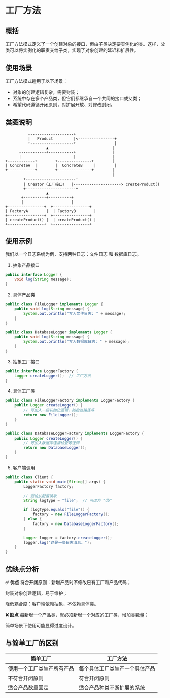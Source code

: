 # 工厂方法

## 概括

工厂方法模式定义了一个创建对象的接口，但由子类决定要实例化的类。这样，父类可以将实例化的职责交给子类，实现了对象创建的延迟和扩展性。

## 使用场景

工厂方法模式适用于以下场景：

* 对象的创建逻辑复杂，需要封装；
* 系统中存在多个产品类，但它们都继承自一个共同的接口或父类；
* 希望代码遵循开闭原则，对扩展开放、对修改封闭。

## 类图说明

```plaintext
          +-------------------+
          |   Product         |<----------------+
          +-------------------+                 |
                  ▲                            |
      +-----------+-----------+                |
      |                       |                |
+------------+        +---------------+        |
| ConcreteA  |        |  ConcreteB     |        |
+------------+        +---------------+        |
                                               |
        +----------------------+
        | Creator（工厂接口）  |---------------------> createProduct()
        +----------------------+
                  ▲
       +----------+----------+
       |                     |
+----------------+  +----------------+
| FactoryA        |  | FactoryB        |
+----------------+  +----------------+
| createProduct() |  | createProduct() |
+----------------+  +----------------+

```

## 使用示例

我们以一个日志系统为例，支持两种日志：文件日志 和 数据库日志。



1. 抽象产品接口

```java
public interface Logger {
    void log(String message);
}

```

2. 具体产品类

```java
public class FileLogger implements Logger {
    public void log(String message) {
        System.out.println("写入文件日志: " + message);
    }
}

public class DatabaseLogger implements Logger {
    public void log(String message) {
        System.out.println("写入数据库日志: " + message);
    }
}

```

3. 抽象工厂接口

```java
public interface LoggerFactory {
    Logger createLogger();  // 工厂方法
}


```

4. 具体工厂类

```java
public class FileLoggerFactory implements LoggerFactory {
    public Logger createLogger() {
        // 可加入一些初始化逻辑，如检查路径等
        return new FileLogger();
    }
}

public class DatabaseLoggerFactory implements LoggerFactory {
    public Logger createLogger() {
        // 可加入数据库连接检查等逻辑
        return new DatabaseLogger();
    }
}


```

5. 客户端调用

```java
public class Client {
    public static void main(String[] args) {
        LoggerFactory factory;

        // 假设从配置读取
        String logType = "file";  // 可改为 "db"

        if (logType.equals("file")) {
            factory = new FileLoggerFactory();
        } else {
            factory = new DatabaseLoggerFactory();
        }

        Logger logger = factory.createLogger();
        logger.log("这是一条日志消息。");
    }
}

```

## 优缺点分析

**✅ 优点**
符合开闭原则：新增产品时不修改已有工厂和产品代码；

封装对象创建逻辑，易于维护；

降低耦合度：客户端依赖抽象，不依赖具体类。

**❌ 缺点**
每新增一个产品类，就必须新增一个对应的工厂类，增加类数量；

简单场景下使用可能显得过度设计。

## 与简单工厂的区别

| 简单工厂          | 工厂方法            |
| ------------- | --------------- |
| 使用一个工厂类生产所有产品 | 每个具体工厂类生产一个具体产品 |
| 不符合开闭原则       | 符合开闭原则          |
| 适合产品数量固定      | 适合产品种类不断扩展的系统   |

